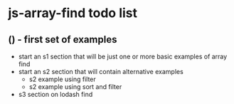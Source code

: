 # js-array-find todo list

## () - first set of examples

* start an s1 section that will be just one or more basic examples of array find
* start an s2 section that will contain alternative examples
  * s2 example using filter
  * s2 example using sort and filter
* s3 section on lodash find